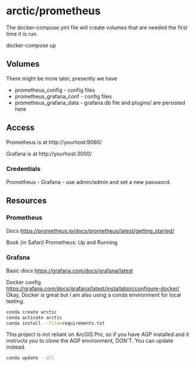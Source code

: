 # arctic/prometheus

The docker-compose.yml file will create volumes that are needed
the first time it is run.

   docker-compose up

## Volumes

There might be more later, presently we have

* prometheus_config - config files
* prometheus_grafana_conf - config files
* prometheus_grafana_data - grafana.db file and plugins/ are persisted here

## Access

Prometheus is at http://yourhost:9090/

Grafana is at http://yourhost:3000/

### Credentials

Prometheus -
Grafana - use admin/admin and set a new password.

## Resources

### Prometheus

Docs
https://prometheus.io/docs/prometheus/latest/getting_started/

Book (in Safari) Prometheus: Up and Running

### Grafana

Basic docs https://grafana.com/docs/grafana/latest

Docker config 
https://grafana.com/docs/grafana/latest/installation/configure-docker/
Okay, Docker is great but I am also using a conda environment for local testing.

```bash
conda create arctic
conda activate arctic
conda install --file=requirements.txt
```

This project is not reliant on ArcGIS Pro, so if you have AGP installed and it instructs you to clone the AGP environment, DON'T. You can update instead.
```bash
conda update --all
```
